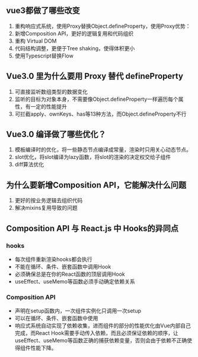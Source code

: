 ## vue3都做了哪些改变
1. 重构响应式系统，使用Proxy替换Object.defineProperty，使用Proxy优势：
2. 新增Composition API，更好的逻辑复用和代码组织
3. 重构 Virtual DOM
4. 代码结构调整，更便于Tree shaking，使得体积更小
5. 使用Typescript替换Flow

## Vue3.0 里为什么要用 Proxy 替代 defineProperty
1. 可直接监听数组类型的数据变化
2. 监听的目标为对象本身，不需要像Object.defineProperty一样遍历每个属性，有一定的性能提升
3. 可拦截apply、ownKeys、has等13种方法，而Object.defineProperty不行

## Vue3.0 编译做了哪些优化？
1. 模板编译时的优化，将一些静态节点编译成常量，渲染时只用关心动态节点。
2. slot优化，将slot编译为lazy函数，将slot的渲染的决定权交给子组件
3. diff算法优化

## 为什么要新增Composition API，它能解决什么问题
1. 更好的按业务逻辑去组织代码
2. 解决mixins复用导致的问题

##  Composition API 与 React.js 中 Hooks的异同点
### hooks
* 每次组件重新渲染hooks都会执行
* 不能在循环、条件、嵌套函数中调用Hook
* 必须确保总是在你的React函数的顶层调用Hook
* useEffect、useMemo等函数必须手动确定依赖关系

### Composition API
* 声明在setup函数内，一次组件实例化只调用一次setup
* 可以在循环、条件、嵌套函数中使用
* 响应式系统自动实现了依赖收集，进而组件的部分的性能优化由Vue内部自己完成，而React Hook需要手动传入依赖，而且必须保证依赖的顺序，让useEffect、useMemo等函数正确的捕获依赖变量，否则会由于依赖不正确使得组件性能下降。